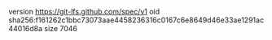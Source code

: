 version https://git-lfs.github.com/spec/v1
oid sha256:f161262c1bbc73073aae4458236316c0167c6e8649d46e33ae1291ac44016d8a
size 7046
